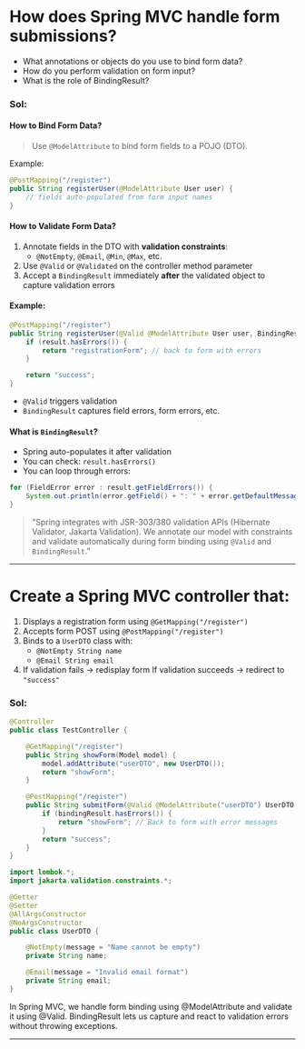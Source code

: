 # How does Spring MVC handle form submissions?
- What annotations or objects do you use to bind form data?
- How do you perform validation on form input?
- What is the role of BindingResult?

### Sol:

#### How to Bind Form Data?

> Use `@ModelAttribute` to bind form fields to a POJO (DTO).

Example:

```java
@PostMapping("/register")
public String registerUser(@ModelAttribute User user) {
    // fields auto-populated from form input names
}
```

#### How to Validate Form Data?

1. Annotate fields in the DTO with **validation constraints**:
   * `@NotEmpty`, `@Email`, `@Min`, `@Max`, etc.
2. Use `@Valid` or `@Validated` on the controller method parameter
3. Accept a `BindingResult` immediately **after** the validated object to capture validation errors

#### Example:

```java
@PostMapping("/register")
public String registerUser(@Valid @ModelAttribute User user, BindingResult result) {
    if (result.hasErrors()) {
        return "registrationForm"; // back to form with errors
    }

    return "success";
}
```

* `@Valid` triggers validation
* `BindingResult` captures field errors, form errors, etc.

#### What is `BindingResult`?

* Spring auto-populates it after validation
* You can check: `result.hasErrors()`
* You can loop through errors:

```java
for (FieldError error : result.getFieldErrors()) {
    System.out.println(error.getField() + ": " + error.getDefaultMessage());
}
```

> “Spring integrates with JSR-303/380 validation APIs (Hibernate Validator, Jakarta Validation). We annotate our model with constraints and validate automatically during form binding using `@Valid` and `BindingResult`.”

---

# Create a Spring MVC controller that:

1. Displays a registration form using `@GetMapping("/register")`
2. Accepts form POST using `@PostMapping("/register")`
3. Binds to a `UserDTO` class with:
   * `@NotEmpty String name`
   * `@Email String email`
4. If validation fails → redisplay form
   If validation succeeds → redirect to `"success"`

### Sol:

```java
@Controller
public class TestController {

    @GetMapping("/register")
    public String showForm(Model model) {
        model.addAttribute("userDTO", new UserDTO());
        return "showForm";
    }

    @PostMapping("/register")
    public String submitForm(@Valid @ModelAttribute("userDTO") UserDTO userDto, BindingResult bindingResult) {
        if (bindingResult.hasErrors()) {
            return "showForm"; // Back to form with error messages
        }
        return "success";
    }
}
```
```java
import lombok.*;
import jakarta.validation.constraints.*;

@Getter
@Setter
@AllArgsConstructor
@NoArgsConstructor
public class UserDTO {

    @NotEmpty(message = "Name cannot be empty")
    private String name;

    @Email(message = "Invalid email format")
    private String email;
}
```

In Spring MVC, we handle form binding using @ModelAttribute and validate it using @Valid. BindingResult lets us capture and react to validation errors without throwing exceptions.

---



